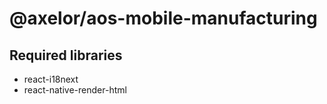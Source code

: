 # @axelor/aos-mobile-manufacturing

## Required libraries

- react-i18next
- react-native-render-html

